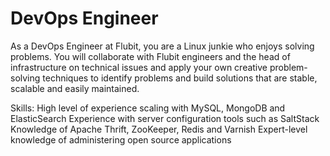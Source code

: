 DevOps Engineer
===========================

As a DevOps Engineer at Flubit, you are a Linux junkie who enjoys solving problems. You will collaborate with Flubit engineers and the head of infrastructure on technical issues and apply your own creative problem-solving techniques to identify problems and build solutions that are stable, scalable and easily maintained.

Skills:
High level of experience scaling with MySQL, MongoDB and ElasticSearch
Experience with server configuration tools such as SaltStack
Knowledge of Apache Thrift, ZooKeeper, Redis and Varnish
Expert-level knowledge of administering open source applications
